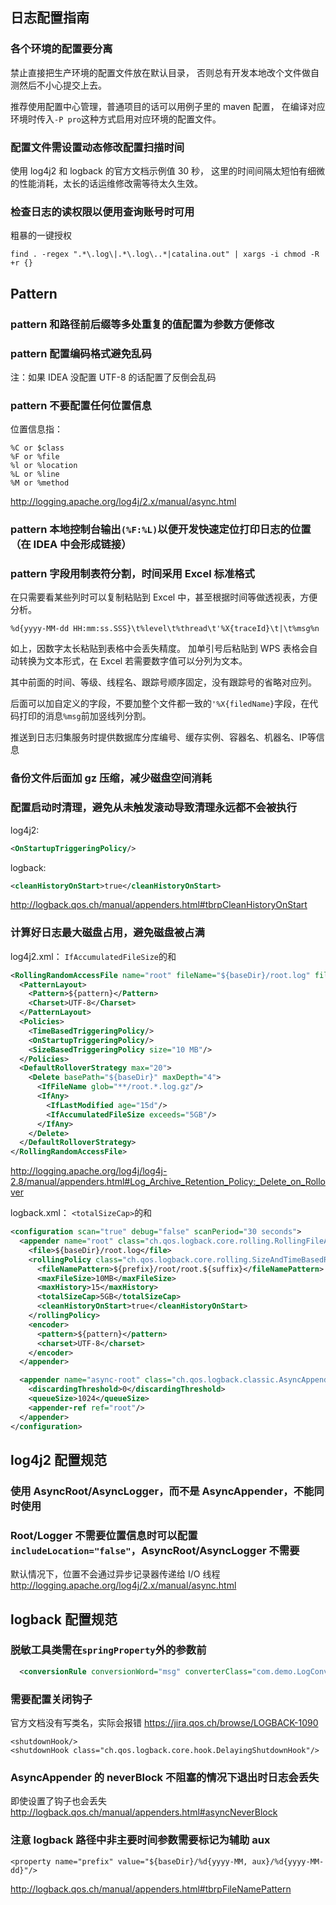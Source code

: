 ## 日志配置指南


### 各个环境的配置要分离

禁止直接把生产环境的配置文件放在默认目录，
否则总有开发本地改个文件做自测然后不小心提交上去。

推荐使用配置中心管理，普通项目的话可以用例子里的 maven 配置，
在编译对应环境时传入`-P pro`这种方式启用对应环境的配置文件。

### 配置文件需设置动态修改配置扫描时间

使用 log4j2 和 logback 的官方文档示例值 30 秒，
这里的时间间隔太短怕有细微的性能消耗，太长的话运维修改需等待太久生效。

### 检查日志的读权限以便用查询账号时可用

粗暴的一键授权
```shell
find . -regex ".*\.log\|.*\.log\..*|catalina.out" | xargs -i chmod -R +r {}
```

## Pattern

### pattern 和路径前后缀等多处重复的值配置为参数方便修改

### pattern 配置编码格式避免乱码

注：如果 IDEA 没配置 UTF-8 的话配置了反倒会乱码

### pattern 不要配置任何位置信息

位置信息指：
```
%C or $class
%F or %file
%l or %location
%L or %line
%M or %method
```
http://logging.apache.org/log4j/2.x/manual/async.html

### pattern 本地控制台输出`(%F:%L)`以便开发快速定位打印日志的位置（在 IDEA 中会形成链接）

### pattern 字段用制表符分割，时间采用 Excel 标准格式

在只需要看某些列时可以复制粘贴到 Excel 中，甚至根据时间等做透视表，方便分析。

```
%d{yyyy-MM-dd HH:mm:ss.SSS}\t%level\t%thread\t'%X{traceId}\t|\t%msg%n
```

如上，因数字太长粘贴到表格中会丢失精度。
加单引号后粘贴到 WPS 表格会自动转换为文本形式，在 Excel 若需要数字值可以分列为文本。

其中前面的时间、等级、线程名、跟踪号顺序固定，没有跟踪号的省略对应列。

后面可以加自定义的字段，不要加整个文件都一致的`'%X{filedName}`字段，在代码打印的消息`%msg`前加竖线列分割。

推送到日志归集服务时提供数据库分库编号、缓存实例、容器名、机器名、IP等信息


### 备份文件后面加 gz 压缩，减少磁盘空间消耗

### 配置启动时清理，避免从未触发滚动导致清理永远都不会被执行

log4j2:
```xml
<OnStartupTriggeringPolicy/>
```

logback:
```xml
<cleanHistoryOnStart>true</cleanHistoryOnStart>
```
http://logback.qos.ch/manual/appenders.html#tbrpCleanHistoryOnStart

### 计算好日志最大磁盘占用，避免磁盘被占满

log4j2.xml：
`IfAccumulatedFileSize`的和
```xml
<RollingRandomAccessFile name="root" fileName="${baseDir}/root.log" filePattern="${prefix}/root/root.${suffix}">
  <PatternLayout>
    <Pattern>${pattern}</Pattern>
    <Charset>UTF-8</Charset>
  </PatternLayout>
  <Policies>
    <TimeBasedTriggeringPolicy/>
    <OnStartupTriggeringPolicy/>
    <SizeBasedTriggeringPolicy size="10 MB"/>
  </Policies>
  <DefaultRolloverStrategy max="20">
    <Delete basePath="${baseDir}" maxDepth="4">
      <IfFileName glob="**/root.*.log.gz"/>
      <IfAny>
        <IfLastModified age="15d"/>
        <IfAccumulatedFileSize exceeds="5GB"/>
      </IfAny>
    </Delete>
  </DefaultRolloverStrategy>
</RollingRandomAccessFile>
```
http://logging.apache.org/log4j/log4j-2.8/manual/appenders.html#Log_Archive_Retention_Policy:_Delete_on_Rollover

logback.xml：
`<totalSizeCap>`的和
```xml
<configuration scan="true" debug="false" scanPeriod="30 seconds">
  <appender name="root" class="ch.qos.logback.core.rolling.RollingFileAppender">
    <file>${baseDir}/root.log</file>
    <rollingPolicy class="ch.qos.logback.core.rolling.SizeAndTimeBasedRollingPolicy">
      <fileNamePattern>${prefix}/root/root.${suffix}</fileNamePattern>
      <maxFileSize>10MB</maxFileSize>
      <maxHistory>15</maxHistory>
      <totalSizeCap>5GB</totalSizeCap>
      <cleanHistoryOnStart>true</cleanHistoryOnStart>
    </rollingPolicy>
    <encoder>
      <pattern>${pattern}</pattern>
      <charset>UTF-8</charset>
    </encoder>
  </appender>

  <appender name="async-root" class="ch.qos.logback.classic.AsyncAppender">
    <discardingThreshold>0</discardingThreshold>
    <queueSize>1024</queueSize>
    <appender-ref ref="root"/>
  </appender>
</configuration>
```


## log4j2 配置规范

### 使用 AsyncRoot/AsyncLogger，而不是 AsyncAppender，不能同时使用

### Root/Logger 不需要位置信息时可以配置`includeLocation="false"`，AsyncRoot/AsyncLogger 不需要

默认情况下，位置不会通过异步记录器传递给 I/O 线程
http://logging.apache.org/log4j/2.x/manual/async.html



## logback 配置规范

### 脱敏工具类需在`springProperty`外的参数前

```xml
  <conversionRule conversionWord="msg" converterClass="com.demo.LogConverter"/>
```

### 需要配置关闭钩子

官方文档没有写类名，实际会报错
https://jira.qos.ch/browse/LOGBACK-1090
```
<shutdownHook/>
<shutdownHook class="ch.qos.logback.core.hook.DelayingShutdownHook"/>
```


### AsyncAppender 的 neverBlock 不阻塞的情况下退出时日志会丢失

即使设置了钩子也会丢失
http://logback.qos.ch/manual/appenders.html#asyncNeverBlock


### 注意 logback 路径中非主要时间参数需要标记为辅助 aux

```
<property name="prefix" value="${baseDir}/%d{yyyy-MM, aux}/%d{yyyy-MM-dd}"/>
```
http://logback.qos.ch/manual/appenders.html#tbrpFileNamePattern
